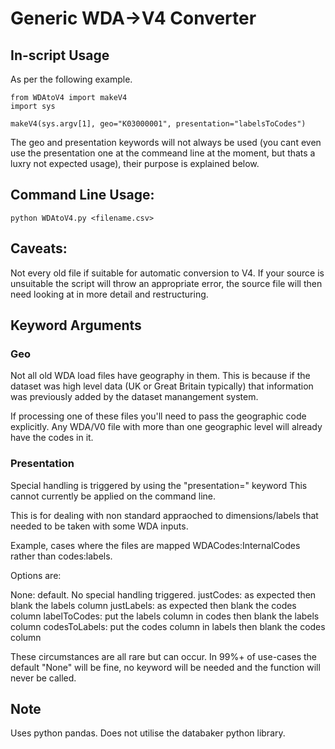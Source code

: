 
# Generic WDA->V4 Converter

## In-script Usage

As per the following example.

```
from WDAtoV4 import makeV4
import sys

makeV4(sys.argv[1], geo="K03000001", presentation="labelsToCodes")
```

The geo and presentation keywords will not always be used (you cant even use the presentation one at the commeand line at the moment, but thats a luxry not expected usage), their purpose is explained below.


## Command Line Usage:


```python WDAtoV4.py <filename.csv>```



## Caveats:

Not every old file if suitable for automatic conversion to V4. If your source is unsuitable the script will throw an appropriate error, the source file will then need looking at in more detail and restructuring.



## Keyword Arguments


### Geo 
Not all old WDA load files have geography in them. This is because if the dataset was high level data (UK or Great Britain typically) that information was previously added by the dataset manangement system.

If processing one of these files you'll need to pass the geographic code explicitly. Any WDA/V0 file with more than one geographic level will already have the codes in it.



### Presentation

Special handling is triggered by using the "presentation=" keyword
This cannot currently be applied on the command line.
    
This is for dealing with non standard appraoched to dimensions/labels that needed to be taken with some WDA inputs. 
    
Example, cases where the files are mapped WDACodes:InternalCodes rather than codes:labels.

Options are:
    
None:              default. No special handling triggered.
justCodes:         as expected then blank the labels column
justLabels:        as expected then blank the codes column
labelToCodes:      put the labels column in codes then blank the labels column
codesToLabels:     put the codes column in labels then blank the codes column
    
These circumstances are all rare but can occur. In 99%+ of use-cases the default "None" will be fine, no keyword will be needed
and the function will never be called.

## Note

Uses python pandas. Does not utilise the databaker python library.
